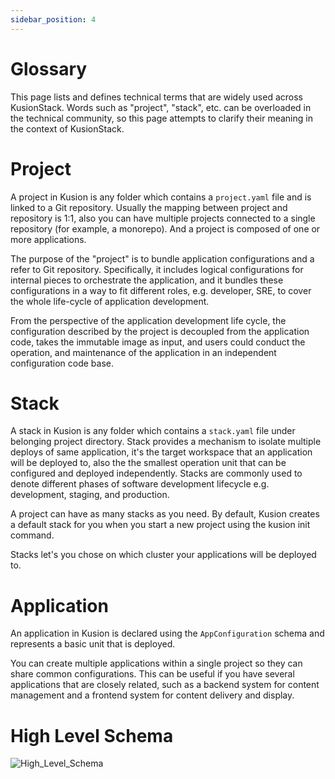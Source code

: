 ```yaml
---
sidebar_position: 4
---
```


# Glossary

This page lists and defines technical terms that are widely used across KusionStack. Words such as "project", "stack", etc. can be overloaded in the technical community, so this page attempts to clarify their meaning in the context of KusionStack.

# Project

A project in Kusion is any folder which contains a `project.yaml` file and is linked to a Git repository. Usually the mapping between project and repository is 1:1, also you can have multiple projects connected to a single repository (for example, a monorepo). And a project is composed of one or more applications.

The purpose of the "project" is to bundle application configurations and a refer to Git repository. Specifically, it includes logical configurations for internal pieces to orchestrate the application, and it bundles these configurations in a way to fit different roles, e.g. developer, SRE, to cover the whole life-cycle of application development.

From the perspective of the application development life cycle, the configuration described by the project is decoupled from the application code, takes the immutable image as input, and users could conduct the operation, and maintenance of the application in an independent configuration code base.

# Stack

A stack in Kusion is any folder which contains a `stack.yaml` file under belonging project directory. Stack provides a mechanism to isolate multiple deploys of same application, it's the target workspace that an application will be deployed to, also the the smallest operation unit that can be configured and deployed independently. Stacks are commonly used to denote different phases of software development lifecycle e.g. development, staging, and production.

A project can have as many stacks as you need. By default, Kusion creates a default stack for you when you start a new project using the kusion init command.

Stacks let's you chose on which cluster your applications will be deployed to.

# Application

An application in Kusion is declared using the `AppConfiguration` schema and represents a basic unit that is deployed. 

You can create multiple applications within a single project so they can share common configurations. This can be useful if you have several applications that are closely related, such as a backend system for content management and a frontend system for content delivery and display.

# High Level Schema

![High_Level_Schema](/img/docs/user_docs/concepts/high-level-schema.png)




